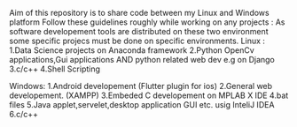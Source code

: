 Aim of this repository is to share code between my Linux and Windows platform
Follow these guidelines roughly while working on any projects :
As software developement tools are distributed on these two environment some specific projecs must be done on 
specific environments.
Linux :
1.Data Science projects on Anaconda framework
2.Python OpenCv applications,Gui applications
AND python related web dev e.g on Django
3.c/c++ 
4.Shell Scripting

Windows:
1.Android developement (Flutter plugin for ios)
2.General web developement. (XAMPP)
3.Embeded C developement on MPLAB X IDE
4.bat files
5.Java applet,servelet,desktop application GUI etc. usig InteliJ IDEA
6.c/c++
